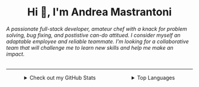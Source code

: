 <style>
    .flex_container {
        display: flex;
        justify-content: space-around;
    }
</style>
<h1 align="center" class="body">Hi 👋, I'm Andrea Mastrantoni</h1>
<h6 align="left">A passionate full-stack developer, amateur chef with a knack for problem solving, bug fixing, and postistive can-do attitued. I consider myself an adaptable employee and reliable teammate. I’m looking for a collaborative team that will challenge me to learn new skills and help me make an impact.</h6>

<hr>
<div class="flex_container">
    <details>
        <summary>Check out my GitHub Stats</summary>
        <p align="left"> <img src="https://andmast-github-stats.vercel.app/api?username=andmast&show_icons=true&count_private=true&theme=gruvbox" alt="andmast Github Stats" /></p>
    </details>
    <details>
        <summary>Top Languages</summary>
        <p align="left"> <img src="https://andmast-github-stats.vercel.app/api/top-langs/?username=andmast&hide=html" alt="andmast Top Languages" /></p>
    </details>
</div>


